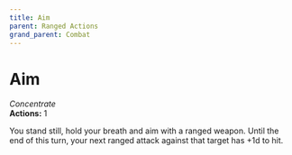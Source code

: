 ```yaml
---
title: Aim
parent: Ranged Actions
grand_parent: Combat
---
```


# Aim
*Concentrate*<br>
**Actions:** 1

You stand still, hold your breath and aim with a ranged weapon. Until the end of this turn, your next ranged attack against that target has +1d to hit.
